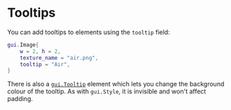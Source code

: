 # Tooltips

You can add tooltips to elements using the `tooltip` field:

```lua
gui.Image{
    w = 2, h = 2,
    texture_name = "air.png",
    tooltip = "Air",
}
```

There is also a [`gui.Tooltip`](elements.md#guitooltip) element which lets you
change the background colour of the tooltip. As with `gui.Style`, it is
invisible and won't affect padding.
